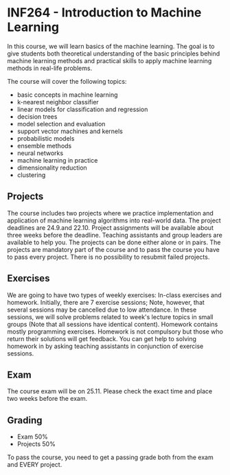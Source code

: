 # INF264 - Introduction to Machine Learning

In this course, we will learn basics of the machine learning. The goal is to give students both theoretical understanding of the basic principles behind machine learning methods and practical skills to apply machine learning methods in real-life problems.

The course will cover the following topics:
- basic concepts in machine learning
- k-nearest neighbor classifier
- linear models for classification and regression
- decision trees
- model selection and evaluation
- support vector machines and kernels
- probabilistic models
- ensemble methods
- neural networks
- machine learning in practice
- dimensionality reduction
- clustering

## Projects
The course includes two projects where we practice implementation and application of machine learning algorithms into real-world data. The project deadlines are 24.9.and 22.10.
Project assignments will be available about three weeks before the deadline. Teaching assistants and group leaders are available to help you.
The projects can be done either alone or in pairs.
The projects are mandatory part of the course and to pass the course you have to pass every project. There is no possibility to resubmit failed projects.

## Exercises
We are going to have two types of weekly exercises: In-class exercises and homework. Initially, there are 7 exercise sessions; Note, however, that several sessions may be cancelled due to low attendance. In these sessions, we will solve problems related to week's lecture topics in small groups (Note that all sessions have identical content).
Homework contains mostly programming exercises. Homework is not compulsory but those who return their solutions will get feedback. You can get help to solving homework in by asking teaching assistants in conjunction of exercise sessions.

## Exam
The course exam will be on 25.11. Please check the exact time and place two weeks before the exam.

## Grading
- Exam 50%
- Projects 50%

To pass the course, you need to get a passing grade both from the exam and EVERY project.
